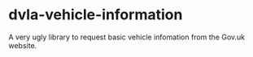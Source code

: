 # dvla-vehicle-information

A very ugly library to request basic vehicle infomation from the Gov.uk website.